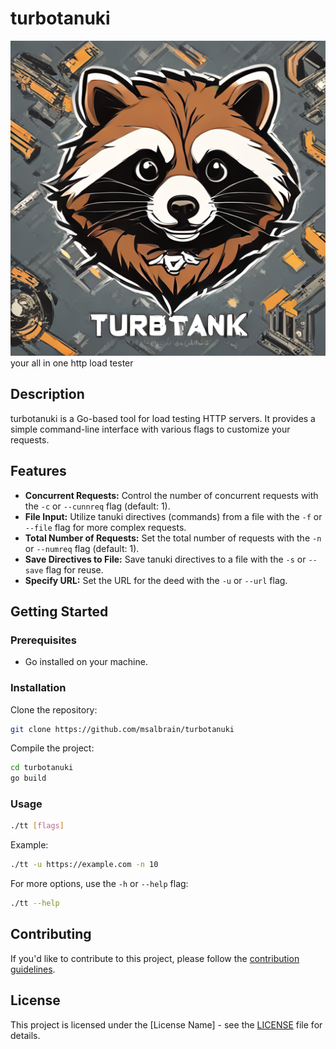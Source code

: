 # turbotanuki
![Project Logo](logo.png)
your all in one http load tester






## Description

turbotanuki is a Go-based tool for load testing HTTP servers. It provides a simple command-line interface with various flags to customize your requests.

## Features

- **Concurrent Requests:** Control the number of concurrent requests with the `-c` or `--cunnreq` flag (default: 1).
- **File Input:** Utilize tanuki directives (commands) from a file with the `-f` or `--file` flag for more complex requests.
- **Total Number of Requests:** Set the total number of requests with the `-n` or `--numreq` flag (default: 1).
- **Save Directives to File:** Save tanuki directives to a file with the `-s` or `--save` flag for reuse.
- **Specify URL:** Set the URL for the deed with the `-u` or `--url` flag.

## Getting Started

### Prerequisites

- Go installed on your machine.

### Installation

Clone the repository:

```bash
git clone https://github.com/msalbrain/turbotanuki
```

Compile the project:

```bash
cd turbotanuki
go build
```

### Usage

```bash
./tt [flags]
```

Example:

```bash
./tt -u https://example.com -n 10
```

For more options, use the `-h` or `--help` flag:

```bash
./tt --help
```

## Contributing

If you'd like to contribute to this project, please follow the [contribution guidelines](CONTRIBUTING.md).

## License

This project is licensed under the [License Name] - see the [LICENSE](LICENSE) file for details.

